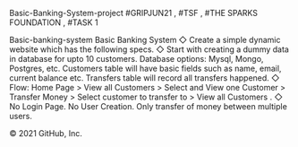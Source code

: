 
Basic-Banking-System-project
#GRIPJUN21 , #TSF , #THE SPARKS FOUNDATION , #TASK 1

Basic-banking-system Basic Banking System ◇ Create a simple dynamic website which has the following specs. ◇ Start with creating a dummy data in database for upto 10 customers. Database options: Mysql, Mongo, Postgres, etc. Customers table will have basic fields such as name, email, current balance etc. Transfers table will record all transfers happened. ◇ Flow: Home Page > View all Customers > Select and View one Customer > Transfer Money > Select customer to transfer to > View all Customers . ◇ No Login Page. No User Creation. Only transfer of money between multiple users.

© 2021 GitHub, Inc.
